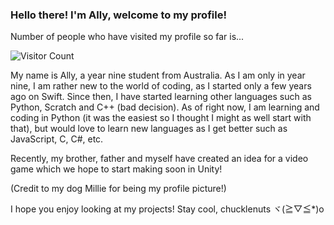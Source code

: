 ### Hello there! I'm Ally, welcome to my profile!


Number of people who have visited my profile so far is...

![Visitor Count](https://profile-counter.glitch.me/{AllyOMara}/count.svg)


My name is Ally, a year nine student from Australia. As I am only in year nine, I am rather new to the world of coding, as I started only a few years ago on Swift. Since then, I have started learning other languages such as Python, Scratch and C++ (bad decision). As of right now, I am learning and coding in Python (it was the easiest so I thought I might as well start with that), but would love to learn new languages as I get better such as JavaScript, C, C#, etc. 

Recently, my brother, father and myself have created an idea for a video game which we hope to start making soon in Unity! 


(Credit to my dog Millie for being my profile picture!)

I hope you enjoy looking at my projects! Stay cool, chucklenuts ヾ(≧▽≦*)o

